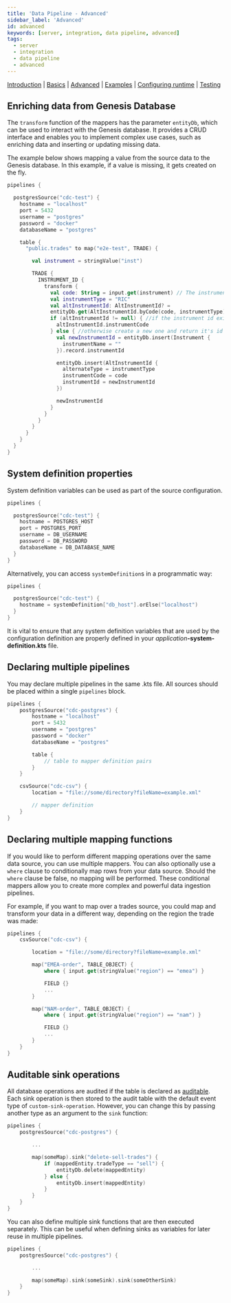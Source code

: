 ```yaml
---
title: 'Data Pipeline - Advanced'
sidebar_label: 'Advanced'
id: advanced
keywords: [server, integration, data pipeline, advanced]
tags:
  - server
  - integration
  - data pipeline
  - advanced
---
```


[Introduction](/server/integration/data-pipeline/introduction/)  | [Basics](/server/integration/data-pipeline/basics) | [Advanced](/server/integration/data-pipeline/advanced) | [Examples](/server/integration/data-pipeline/examples) | [Configuring runtime](/server/integration/data-pipeline/configuring-runtime) | [Testing](/server/integration/data-pipeline/testing)

## Enriching data from Genesis Database

The `transform` function of the mappers has the parameter `entityDb`, which can be used to interact with the Genesis database. It provides a CRUD interface and enables you to implement complex use cases, such as enriching data and inserting or updating missing data.

The example below shows mapping a value from the source data to the Genesis database. In this example, if a value is missing, it gets created on the fly.

```kotlin
pipelines {

  postgresSource("cdc-test") {
    hostname = "localhost"
    port = 5432
    username = "postgres"
    password = "docker"
    databaseName = "postgres"

    table {
      "public.trades" to map("e2e-test", TRADE) {

        val instrument = stringValue("inst")

        TRADE {
          INSTRUMENT_ID {
            transform {
              val code: String = input.get(instrument) // The instrument code from the source row
              val instrumentType = "RIC"
              val altInstrumentId: AltInstrumentId? =
              entityDb.get(AltInstrumentId.byCode(code, instrumentType)) // Lookup of the instrument id from the database
              if (altInstrumentId != null) { //if the instrument id exists return it
                altInstrumentId.instrumentCode
              } else { //otherwise create a new one and return it's id
                val newInstrumentId = entityDb.insert(Instrument {
                  instrumentName = ""
                }).record.instrumentId

                entityDb.insert(AltInstrumentId {
                  alternateType = instrumentType
                  instrumentCode = code
                  instrumentId = newInstrumentId
                })

                newInstrumentId
              }
            }
          }
        }
      }
    }
  }
}
```

## System definition properties
System definition variables can be used as part of the source configuration.

```kotlin
pipelines {

  postgresSource("cdc-test") {
    hostname = POSTGRES_HOST
    port = POSTGRES_PORT
    username = DB_USERNAME
    password = DB_PASSWORD
    databaseName = DB_DATABASE_NAME
  }
}
```

Alternatively, you can access `systemDefinition`s in a programmatic way:

```kotlin
pipelines {

  postgresSource("cdc-test") {
    hostname = systemDefinition["db_host"].orElse("localhost")
  }
}
```

It is vital to ensure that any system definition variables that are used by the configuration definition are properly defined in your _application_**-system-definition.kts** file.

## Declaring multiple pipelines

You may declare multiple pipelines in the same .kts file. All sources should be placed within a single `pipelines` block.

```kotlin
pipelines {
    postgresSource("cdc-postgres") {
        hostname = "localhost"
        port = 5432
        username = "postgres"
        password = "docker"
        databaseName = "postgres"

        table {
            // table to mapper definition pairs
        }
    }

    csvSource("cdc-csv") {
        location = "file://some/directory?fileName=example.xml"

        // mapper definition
    }
}
```

## Declaring multiple mapping functions

If you would like to perform different mapping operations over the same data source, you can use multiple mappers.
You can also optionally use a `where` clause to conditionally map rows from your data source. Should the `where` clause be false, no mapping will be performed. These conditional mappers allow you to create more complex and powerful data ingestion pipelines.

For example, if you want to map over a trades source, you could map and transform your data in a different way, depending on the region the trade was made:

```kotlin
pipelines {
    csvSource("cdc-csv") {

        location = "file://some/directory?fileName=example.xml"

        map("EMEA-order", TABLE_OBJECT) {
            where { input.get(stringValue("region") == "emea") }

            FIELD {}
            ...
        }

        map("NAM-order", TABLE_OBJECT) {
            where { input.get(stringValue("region") == "nam") }

            FIELD {}
            ...
        }
    }
}
```

## Auditable sink operations

All database operations are audited if the table is declared as [auditable](/database/data-types/table-entities/#auditable-tables). Each sink operation is then stored to the audit table with the default event type of `custom-sink-operation`. However, you can change this by passing another type as an argument to the `sink` function:

```kotlin
pipelines {
    postgresSource("cdc-postgres") {

        ...

        map(someMap).sink("delete-sell-trades") {
            if (mappedEntity.tradeType == "sell") {
                entityDb.delete(mappedEntity)
            } else {
                entityDb.insert(mappedEntity)
            }
        }
    }
}
```

You can also define multiple sink functions that are then executed separately. This can be useful when defining sinks as variables for later reuse in multiple pipelines.

```kotlin
pipelines {
    postgresSource("cdc-postgres") {

        ...

        map(someMap).sink(someSink).sink(someOtherSink)
    }
}
